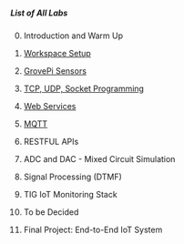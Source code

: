 

##### List of All Labs

0. Introduction and Warm Up
1. [Workspace Setup](/tutorial.html?folder=labs/lab1)
2. [GrovePi Sensors](/tutorial.html?folder=labs/lab2)
3. [TCP, UDP, Socket Programming](/tutorial.html?folder=labs/lab3)
4. [Web Services](/tutorial.html?folder=labs/lab4)
5. [MQTT](/tutorial.html?folder=labs/lab5)
6. RESTFUL APIs
7. ADC and DAC - Mixed Circuit Simulation
8. Signal Processing (DTMF)
9. TIG IoT Monitoring Stack
10. To be Decided

11. Final Project: End-to-End IoT System
